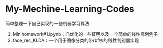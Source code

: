 # My-Mechine-Learning-Codes
简单整理一下自己实现的一些机器学习算法
1. Minihomework#1.ipynb：凸优化的一些证明以及一个简单的线性规划例子
2. face_rec_KLDA：一个用于图像分类的带rbf核的线性判别器实现
